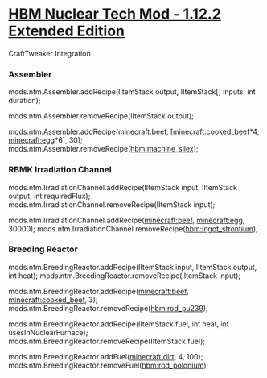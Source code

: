 # <u>**HBM Nuclear Tech Mod - 1.12.2 Extended Edition**</u>

CraftTweaker Integration

### **Assembler**

mods.ntm.Assembler.addRecipe(IItemStack output, IItemStack[] inputs, int duration);

mods.ntm.Assembler.removeRecipe(IItemStack output);

mods.ntm.Assembler.addRecipe(<minecraft:beef>, [<minecraft:cooked_beef>*4, <minecraft:egg>*6], 30);
mods.ntm.Assembler.removeRecipe(<hbm:machine_silex>);


### **RBMK Irradiation Channel**

mods.ntm.IrradiationChannel.addRecipe(IItemStack input, IItemStack output, int requiredFlux);
mods.ntm.IrradiationChannel.removeRecipe(IItemStack input);

mods.ntm.IrradiationChannel.addRecipe(<minecraft:beef>, <minecraft:egg>, 30000);
mods.ntm.IrradiationChannel.removeRecipe(<hbm:ingot_strontium>);


### **Breeding Reactor**

mods.ntm.BreedingReactor.addRecipe(IItemStack input, IItemStack output, int heat);
mods.ntm.BreedingReactor.removeRecipe(IItemStack input);

mods.ntm.BreedingReactor.addRecipe(<minecraft:beef>, <minecraft:cooked_beef>, 3);
mods.ntm.BreedingReactor.removeRecipe(<hbm:rod_pu239>);


mods.ntm.BreedingReactor.addRecipe(IItemStack fuel, int heat, int usesInNuclearFurnace);
mods.ntm.BreedingReactor.removeRecipe(IItemStack fuel);

mods.ntm.BreedingReactor.addFuel(<minecraft:dirt>, 4, 100);
mods.ntm.BreedingReactor.removeFuel(<hbm:rod_polonium>);
